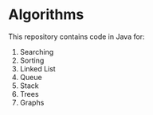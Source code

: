 # Algorithms

This repository contains code in Java for:<br/>
<ol>
<li>Searching</li>
<li>Sorting</li>
<li>Linked List</li>
<li>Queue</li>
<li>Stack</li>
<li>Trees</li>
<li>Graphs</li>
</ol>
